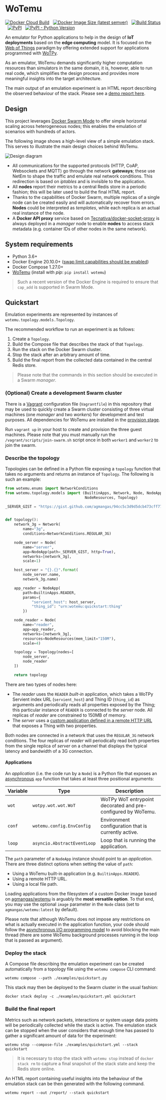 # WoTemu

[![Docker Cloud Build](https://img.shields.io/docker/cloud/build/agmangas/wotemu)](https://hub.docker.com/r/agmangas/wotemu) &nbsp; [![Docker Image Size (latest semver)](https://img.shields.io/docker/image-size/agmangas/wotemu)](https://hub.docker.com/r/agmangas/wotemu) &nbsp; [![Build Status](https://travis-ci.com/agmangas/wotemu.svg?branch=master)](https://travis-ci.com/agmangas/wotemu) &nbsp; [![PyPI](https://img.shields.io/pypi/v/wotemu)](https://pypi.org/project/wotemu/) &nbsp; [![PyPI - Python Version](https://img.shields.io/pypi/pyversions/wotemu)](https://pypi.org/project/wotemu/)

An emulator for Python applications to help in the design of **IoT deployments** based on the **edge computing** model. It is focused on the [Web of Things](https://www.w3.org/WoT/) paradigm by offering extended support for applications programmed with [WoTPy](https://pypi.org/project/wotpy/).

As an emulator, WoTemu demands significantly higher computation resources than simulators in the same domain, it is, however, able to run real code, which simplifies the design process and provides more meaningful insights into the target architecture.

The main output of an emulation experiment is an HTML report describing the observed behaviour of the stack. Please see a [demo report here](https://agmangas.github.io/demo-wotemu-report/).

## Design

This project leverages [Docker Swarm Mode](https://docs.docker.com/engine/swarm/) to offer simple horizontal scaling across heterogeneous nodes; this enables the emulation of scenarios with hundreds of actors.

The following image shows a high-level view of a simple emulation stack. This serves to illustrate the main design choices behind WoTemu.

![Design diagram](diagram.png "Design diagram")

- All communications for the supported protocols (HTTP, CoAP, Websockets and MQTT) go through the network **gateways**; these use NetEm to shape the traffic and emulate real network conditions. This redirection is based on _iptables_ and is invisible to the application.
- All **nodes** report their metrics to a central Redis store in a periodic fashion; this will be later used to build the final HTML report.
- Thanks to the capabilities of Docker Swarm, multiple replicas of a single node can be created easily and will automatically recover from errors. **Nodes** could be interpreted as _templates_, while each replica is an actual real instance of the node.
- A **Docker API proxy** service based on [Tecnativa/docker-socket-proxy](https://github.com/Tecnativa/docker-socket-proxy) is always deployed in a _manager_ node to enable **nodes** to access stack metadata (e.g. container IDs of other nodes in the same network).

## System requirements

* Python 3.6+
* Docker Engine 20.10.0+ ([swap limit capabilities should be enabled](https://docs.docker.com/engine/install/linux-postinstall/#your-kernel-does-not-support-cgroup-swap-limit-capabilities))
* Docker Compose 1.27.0+
* [WoTemu](https://pypi.org/project/wotemu/) (install with _pip_: `pip install wotemu`)

> Such a recent version of the Docker Engine is required to ensure that `cap_add` is supported in Swarm Mode.

## Quickstart

Emulation experiments are represented by instances of `wotemu.topology.models.Topology`.

The recommended workflow to run an experiment is as follows:

1. Create a `Topology`.
2. Build the Compose file that describes the stack of that `Topology`.
3. Run the stack on the Docker Swarm cluster.
4. Stop the stack after an arbitrary amount of time.
5. Build the final report from the collected data contained in the central Redis store.

> Please note that the commands in this section should be executed in a Swarm _manager_.

### (Optional) Create a development Swarm cluster

There is a [Vagrant](https://www.vagrantup.com/) configuration file (`Vagrantfile`) in this repository that may be used to quickly create a Swarm cluster consisting of three virtual machines (one _manager_ and two _workers_) for development and test purposes. All dependencies for WoTemu are installed in the [provision stage](https://www.vagrantup.com/docs/provisioning).

Run `vagrant up` in your host to create and provision the three guest machines. Please note that you must manually run the `/vagrant/scripts/join-swarm.sh` script once in both `worker1` and `worker2` to join the swarm.

### Describe the topology

Topologies can be defined in a Python file exposing a `topology` function that takes no arguments and returns an instance of `Topology`. The following is such an example:

```python
from wotemu.enums import NetworkConditions
from wotemu.topology.models import (BuiltinApps, Network, Node, NodeApp,
                                    NodeResources, Topology)

_SERVER_GIST = "https://gist.github.com/agmangas/94cc5c3d9d5dcb473cff774b3522bbb6/raw"


def topology():
    network_3g = Network(
        name="3g",
        conditions=NetworkConditions.REGULAR_3G)

    node_server = Node(
        name="server",
        app=NodeApp(path=_SERVER_GIST, http=True),
        networks=[network_3g],
        scale=1)

    host_server = "{}.{}".format(
        node_server.name,
        network_3g.name)

    app_reader = NodeApp(
        path=BuiltinApps.READER,
        params={
            "servient_host": host_server,
            "thing_id": "urn:wotemu:quickstart:thing"
        })

    node_reader = Node(
        name="reader",
        app=app_reader,
        networks=[network_3g],
        resources=NodeResources(mem_limit="150M"),
        scale=4)

    topology = Topology(nodes=[
        node_server,
        node_reader
    ])

    return topology
```

There are two types of nodes here:

- The _reader_ uses the `READER` _built-in_ application, which takes a WoTPy Servient index URL (`servient_host`) and Thing ID (`thing_id`) as arguments and periodically reads all properties exposed by the Thing; this particular instance of `READER` is connected to the _server_ node. All replicas of _reader_ are constrained to 150MB of memory.
- The _server_ uses a [custom application defined in a remote HTTP URL](https://gist.github.com/agmangas/94cc5c3d9d5dcb473cff774b3522bbb6) that exposes a Thing with two properties.

Both nodes are connected in a network that uses the `REGULAR_3G` network conditions. The four replicas of _reader_ will periodically read both properties from the single replica of _server_ on a channel that displays the typical latency and bandwidth of a 3G connection.

#### Applications

An _application_ (i.e. the code run by a `Node`) is a Python file that exposes an [asynchronous](https://docs.python.org/3/library/asyncio-task.html#coroutines) `app` function that takes at least three positional arguments:

| Variable | Type                        | Description                                                  |
| -------- | --------------------------- | ------------------------------------------------------------ |
| `wot`    | `wotpy.wot.wot.WoT`         | WoTPy WoT entrypoint decorated and pre-configured by WoTemu. |
| `conf`   | `wotemu.config.EnvConfig`   | Environment configuration that is currently active.          |
| `loop`   | `asyncio.AbstractEventLoop` | Loop that is running the application.                        |

The `path` parameter of a `NodeApp` instance should point to an _application_. There are three distinct options when setting the value of `path`:

* Using a WoTemu built-in application (e.g. `BuiltinApps.READER`).
* Using a remote HTTP URL.
* Using a local file path.

Loading applications from the filesystem of a custom Docker image based on [agmangas/wotemu](https://hub.docker.com/r/agmangas/wotemu) is arguably the **most versatile option**. To that end, you may use the optional `image` parameter in the `Node` class (set to `agmangas/wotemu:latest` by default).

Please note that although WoTemu does not impose any restrictions on what is actually executed in the application function, your code should follow the [asynchronous I/O programming model](https://docs.python.org/3/library/asyncio.html) to avoid blocking the main thread (there are some WoTemu background processes running in the loop that is passed as argument).

### Deploy the stack

A Compose file describing the emulation experiment can be created automatically from a topology file using the `wotemu compose` CLI command:

```
wotemu compose --path ./examples/quickstart.py
```

This stack may then be deployed to the Swarm cluster in the usual fashion:

```
docker stack deploy -c ./examples/quickstart.yml quickstart
```

### Build the final report

Metrics such as network packets, interactions or system usage data points will be periodically collected while the stack is active. The emulation stack can be stopped when the user considers that enough time has passed to gather a significant amount of data for the experiment:

```
wotemu stop --compose-file ./examples/quickstart.yml --stack quickstart
```

> It is necessary to stop the stack with `wotemu stop` instead of `docker stack rm` to capture a final snapshot of the stack state and keep the Redis store online.

An HTML report containing useful insights into the behaviour of the emulation stack can be then generated with the following command.

```
wotemu report --out /report/ --stack quickstart
```

